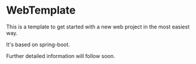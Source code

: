 # WebTemplate

This is a template to get started with a new web project in the most easiest way.

It's based on spring-boot.

Further detailed information will follow soon.
